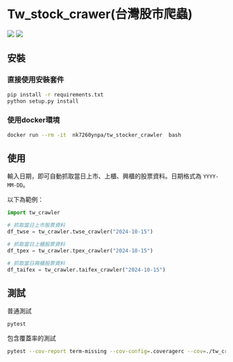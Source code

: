 # Tw_stock_crawer(台灣股市爬蟲)
![](https://img.shields.io/static/v1?label=python&message=3.8>=&color=blue)
[![](https://img.shields.io/static/v1?label=license&message=MIT&color=green)](./License.txt)

## 安裝

### 直接使用安裝套件
```bash
pip install -r requirements.txt
python setup.py install
```

### 使用docker環境
```bash
docker run --rm -it  nk7260ynpa/tw_stocker_crawler  bash
```

## 使用

輸入日期，即可自動抓取當日上市、上櫃、興櫃的股票資料。日期格式為 `YYYY-MM-DD`。

以下為範例：

```python
import tw_crawler

# 抓取當日上市股票資料
df_twse = tw_crawler.twse_crawler("2024-10-15")

# 抓取當日上櫃股票資料
df_tpex = tw_crawler.tpex_crawler("2024-10-15")

# 抓取當日興櫃股票資料
df_taifex = tw_crawler.taifex_crawler("2024-10-15")
```

## 測試
普通測試
```bash
pytest
```
包含覆蓋率的測試
```bash
pytest --cov-report term-missing --cov-config=.coveragerc --cov=./tw_crawler test/
```
